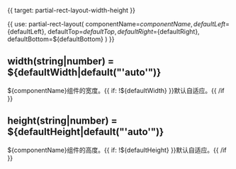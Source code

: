 {{ target: partial-rect-layout-width-height }}

{{ use: partial-rect-layout(
    componentName=${componentName},
    defaultLeft=${defaultLeft},
    defaultTop=${defaultTop},
    defaultRight=${defaultRight},
    defaultBottom=${defaultBottom}
) }}

## width(string|number) = ${defaultWidth|default("'auto'")}

<ExampleUIControlPercent default="50%"/>

${componentName}组件的宽度。{{ if: !${defaultWidth} }}默认自适应。{{ /if }}

## height(string|number) = ${defaultHeight|default("'auto'")}

<ExampleUIControlPercent default="50%"/>

${componentName}组件的高度。{{ if: !${defaultHeight} }}默认自适应。{{ /if }}
